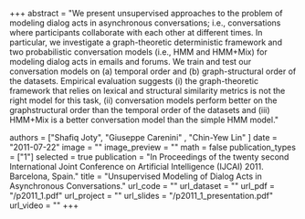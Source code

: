 +++
abstract = "We present unsupervised approaches to the problem of modeling dialog acts in asynchronous conversations; i.e., conversations where participants collaborate with each other at different times. In particular, we investigate a graph-theoretic deterministic framework and two probabilistic conversation models (i.e., HMM and HMM+Mix) for modeling dialog acts in emails and forums. We train and test our conversation models on (a) temporal order and (b) graph-structural order of the datasets. Empirical evaluation suggests (i) the graph-theoretic framework that relies on lexical and structural similarity metrics is not the right model for this task, (ii) conversation models perform better on  the graphstructural order than the temporal order of the datasets and (iii) HMM+Mix is a better conversation model than the simple HMM model."

authors = ["Shafiq Joty", "Giuseppe Carenini" , "Chin-Yew Lin" ]
date = "2011-07-22"
image = ""
image_preview = ""
math = false
publication_types = ["1"]
selected = true
publication = "In Proceedings of the twenty second International Joint Conference on Artificial Intelligence (IJCAI) 2011. Barcelona, Spain."
title = "Unsupervised Modeling of Dialog Acts in Asynchronous Conversations."
url_code = ""
url_dataset = ""
url_pdf = "/p2011_1.pdf"
url_project = ""
url_slides = "/p2011_1_presentation.pdf"
url_video = ""
+++


